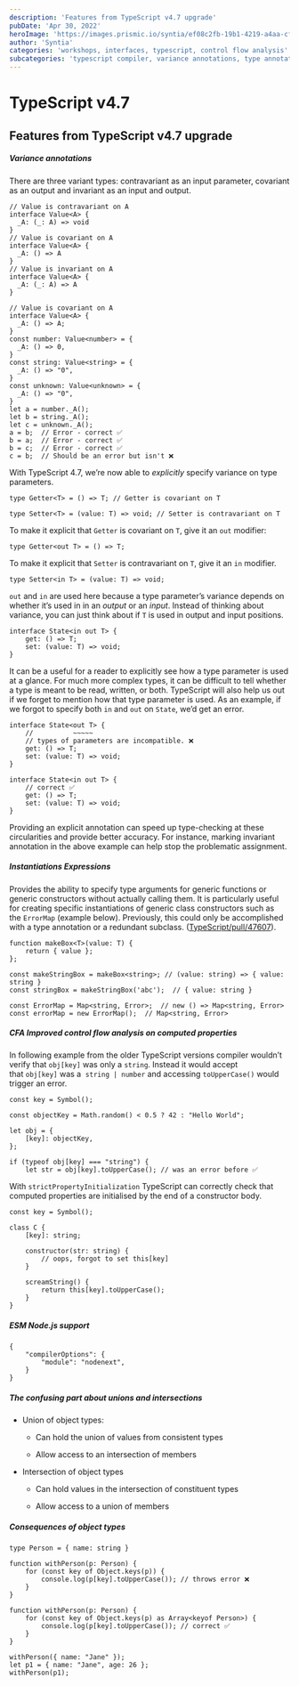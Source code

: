 ```yaml
---
description: 'Features from TypeScript v4.7 upgrade'
pubDate: 'Apr 30, 2022'
heroImage: 'https://images.prismic.io/syntia/ef08c2fb-19b1-4219-a4aa-cf1f6c011aa5_49257.png?auto=compress,format'
author: 'Syntia'
categories: 'workshops, interfaces, typescript, control flow analysis'
subcategories: 'typescript compiler, variance annotations, type annotations, type instantiation'
---
```

# **TypeScript v4.7**

## **Features from TypeScript v4.7 upgrade**

##### **Variance annotations**

There are three variant types: contravariant as an input parameter, covariant as an output and invariant as an input and output.

```markup
// Value is contravariant on A
interface Value<A> {
  _A: (_: A) => void
}
// Value is covariant on A
interface Value<A> {
  _A: () => A
}
// Value is invariant on A
interface Value<A> {
  _A: (_: A) => A
}

```

```markup
// Value is covariant on A
interface Value<A> {
  _A: () => A;
}
const number: Value<number> = {
  _A: () => 0,
}
const string: Value<string> = {
  _A: () => "0",
}
const unknown: Value<unknown> = {
  _A: () => "0",
}
let a = number._A();
let b = string._A();
let c = unknown._A();
a = b;  // Error - correct ✅
b = a;  // Error - correct ✅
b = c;  // Error - correct ✅
c = b;  // Should be an error but isn't ❌

```

With TypeScript 4.7, we’re now able to _explicitly_ specify variance on type parameters.

```markup
type Getter<T> = () => T; // Getter is covariant on T

type Setter<T> = (value: T) => void; // Setter is contravariant on T

```

To make it explicit that `Getter` is covariant on `T`, give it an `out` modifier:

```markup
type Getter<out T> = () => T;

```

To make it explicit that `Setter` is contravariant on `T`, give it an `in` modifier.

```markup
type Setter<in T> = (value: T) => void;

```

`out` and `in` are used here because a type parameter’s variance depends on whether it’s used in in an _output_ or an _input_. Instead of thinking about variance, you can just think about if `T` is used in output and input positions.

```markup
interface State<in out T> {
    get: () => T;
    set: (value: T) => void;
}

```

It can be a useful for a reader to explicitly see how a type parameter is used at a glance. For much more complex types, it can be difficult to tell whether a type is meant to be read, written, or both. TypeScript will also help us out if we forget to mention how that type parameter is used. As an example, if we forgot to specify both `in` and `out` on `State`, we’d get an error.

```markup
interface State<out T> {
    //          ~~~~~
    // types of parameters are incompatible. ❌
    get: () => T;
    set: (value: T) => void;
}

interface State<in out T> {
    // correct ✅
    get: () => T;
    set: (value: T) => void;
}

```

Providing an explicit annotation can speed up type-checking at these circularities and provide better accuracy. For instance, marking invariant annotation in the above example can help stop the problematic assignment.

##### **Instantiations Expressions**

Provides the ability to specify type arguments for generic functions or generic constructors without actually calling them. It is particularly useful for creating specific instantiations of generic class constructors such as the `ErrorMap` (example below). Previously, this could only be accomplished with a type annotation or a redundant subclass. ([TypeScript/pull/47607](https://github.com/microsoft/TypeScript/pull/47607)).

```markup
function makeBox<T>(value: T) {
    return { value };
};

const makeStringBox = makeBox<string>; // (value: string) => { value: string }
const stringBox = makeStringBox('abc');  // { value: string }

const ErrorMap = Map<string, Error>;  // new () => Map<string, Error>
const errorMap = new ErrorMap();  // Map<string, Error>

```

##### **CFA Improved control flow analysis on computed properties**

In following example from the older TypeScript versions compiler wouldn’t verify that `obj[key]` was only a `string`. Instead it would accept that `obj[key]` was a  `string | number` and accessing `toUpperCase()` would trigger an error.

```markup
const key = Symbol();

const objectKey = Math.random() < 0.5 ? 42 : "Hello World";

let obj = {
    [key]: objectKey,
};

if (typeof obj[key] === "string") {
    let str = obj[key].toUpperCase(); // was an error before ✅

```

With `strictPropertyInitialization` TypeScript can correctly check that computed properties are initialised by the end of a constructor body.

```markup
const key = Symbol();

class C {
    [key]: string;

    constructor(str: string) {
        // oops, forgot to set this[key]
    }

    screamString() {
        return this[key].toUpperCase();
    }
}

```

##### **ESM Node.js support**

```markup
{
    "compilerOptions": {
        "module": "nodenext",
    }
}

```

##### **The confusing part about unions and intersections**

*   Union of object types:
    
    *   Can hold the union of values from consistent types
        
    *   Allow access to an intersection of members
        
*   Intersection of object types
    
    *   Can hold values in the intersection of constituent types
        
    *   Allow access to a union of members
        

##### **Consequences of object types**

```markup
type Person = { name: string }

function withPerson(p: Person) {
    for (const key of Object.keys(p)) {
        console.log(p[key].toUpperCase()); // throws error ❌
    }
}

function withPerson(p: Person) {
    for (const key of Object.keys(p) as Array<keyof Person>) {
        console.log(p[key].toUpperCase()); // correct ✅
    }
}

withPerson({ name: "Jane" });
let p1 = { name: "Jane", age: 26 };
withPerson(p1);

```